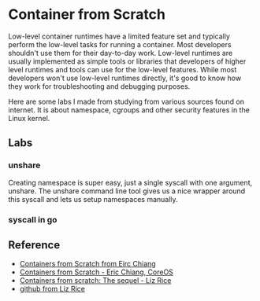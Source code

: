 # Container from Scratch
Low-level container runtimes have a limited feature set and typically perform the low-level tasks for running a container. Most developers shouldn't use them for their day-to-day work. Low-level runtimes are usually implemented as simple tools or libraries that developers of higher level runtimes and tools can use for the low-level features. While most developers won't use low-level runtimes directly, it's good to know how they work for troubleshooting and debugging purposes.

Here are some labs I made from studying from various sources found on internet. 
It is about namespace, cgroups and other security features in the Linux kernel. 

## Labs

### unshare
Creating namespace is super easy, just a single syscall with one argument, unshare. The unshare command line tool gives us a nice wrapper around this syscall and lets us setup namespaces manually.

### syscall in go



## Reference
* [Containers from Scratch from Eirc Chiang](https://ericchiang.github.io/post/containers-from-scratch/)
* [Containers from Scratch - Eric Chiang, CoreOS](https://www.youtube.com/watch?v=wyqoi52k5jM)
* [Containers from scratch: The sequel - Liz Rice](https://www.youtube.com/watch?v=_TsSmSu57Zo)
* [github from Liz Rice](https://github.com/lizrice/containers-from-scratch)
